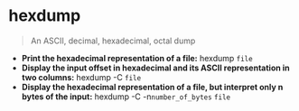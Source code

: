 # hexdump
> An ASCII, decimal, hexadecimal, octal dump
- **Print the hexadecimal representation of a file:**
hexdump `file`
- **Display the input offset in hexadecimal and its ASCII representation in two columns:**
hexdump -C `file`
- **Display the hexadecimal representation of a file, but interpret only n bytes of the input:**
hexdump -C -n`number_of_bytes` `file`
